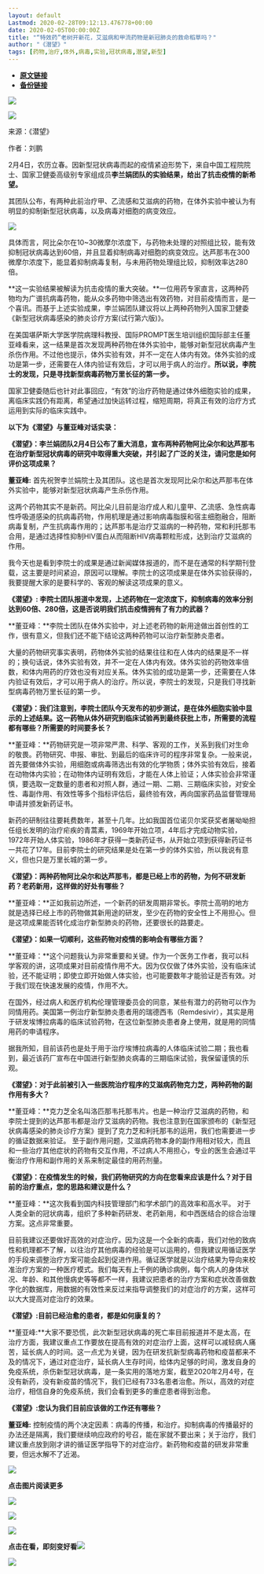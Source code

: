 ```yaml
---
layout: default
Lastmod: 2020-02-28T09:12:13.476778+00:00
date: 2020-02-05T00:00:00Z
title: "“特效药”老树开新花，艾滋病和甲流药物是新冠肺炎的救命稻草吗？"
author: "《潜望》"
tags: [药物,治疗,体外,病毒,实验,冠状病毒,潜望,新型]
---
```


* [**原文链接**](http://mp.weixin.qq.com/s?__biz=Mjc1NjM3MjY2MA==&mid=2691379993&idx=1&sn=6142fafcf51ee0623fa8ac088e2eab61&chksm=a9ea8cc29e9d05d460f42da3286e7d233cc4ba0f37f7b4a30facbadb274df4ceb160a234193e#rd)
* [**备份链接**](http://archive.ph/xuZK5)


![](/images/post/040b64efd9e81621784c397b769e3ce2.jpg)

![](/images/post/3cbc2ca1be12ae0356a095053f03d7b4.jpg)

来源：《潜望》 

作者：刘鹏

  

2月4日，农历立春。因新型冠状病毒而起的疫情紧迫形势下，来自中国工程院院士、国家卫健委高级别专家组成员**李兰娟团队的实验结果，给出了抗击疫情的新希望。**

其团队公布，有两种此前治疗甲、乙流感和艾滋病的药物，在体外实验中被认为有明显的抑制新型冠状病毒，以及病毒对细胞的病变效应。

![](/images/post/cd905ed3c358e7ada495ef6317cf8cfc.jpg)

具体而言，阿比朵尔在10~30微摩尔浓度下，与药物未处理的对照组比较，能有效抑制冠状病毒达到60倍，并且显着抑制病毒对细胞的病变效应。达芦那韦在300微摩尔浓度下，能显着抑制病毒复制，与未用药物处理组比较，抑制效率达280倍。

**这一实验结果被解读为抗击疫情的重大突破。**一位用药专家直言，这两种药物均为广谱抗病毒药物，能从众多药物中筛选出有效药物，对目前疫情而言，是一个喜讯。而基于上述实验成果，李兰娟团队建议将以上两种药物列入国家卫健委《新型冠状病毒感染的肺炎诊疗方案(试行第六版)》。

在美国堪萨斯大学医学院病理科教授、国际PROMPT医生培训组织国际部主任董亚峰看来，这一结果是首次发现两种药物在体外实验中，能够对新型冠状病毒产生杀伤作用。不过他也提示，体外实验有效，并不一定在人体内有效。体外实验的成功是第一步，还需要在人体内验证有效后，才可以用于病人的治疗。**所以说，李院士的发现，只是寻找新型病毒药物万里长征的第一步。**

国家卫健委随后也针对此事回应，“有效”的治疗药物是通过体外细胞实验的成果，离临床实践仍有距离，希望通过加快运转过程，缩短周期，将真正有效的治疗方式运用到实际的临床实践中。

**以下为《潜望》与董亚峰对话实录：**

**《潜望》：李兰娟团队2月4日公布了重大消息，宣布两种药物阿比朵尔和达芦那韦在治疗新型冠状病毒的研究中取得重大突破，并引起了广泛的关注，请问您是如何评价这项成果？**

**董亚峰:** 首先祝贺李兰娟院士及其团队。这也是首次发现阿比朵尔和达芦那韦在体外实验中，能够对新型冠状病毒产生杀伤作用。

这两个药物其实不是新药。阿比朵儿目前是治疗成人和儿童甲、乙流感、急性病毒性呼吸道感染的抗病毒药物，作用机理是通过影响病毒脂膜和宿主细胞融合，阻断病毒复制，产生抗病毒作用的；达芦那韦是治疗艾滋病的一种药物，常和利托那韦合用，是通过选择性抑制HIV蛋白从而阻断HIV病毒颗粒形成，达到治疗艾滋病的作用。

我今天也是看到李院士的成果是通过新闻媒体报道的，而不是在通常的科学期刊登载，这主要是时间紧迫，原因可以理解。李院士的这项成果是在体外实验获得的，我要提醒大家的是要科学的、客观的解读这项成果的意义。

**《潜望》: 李院士团队报道中发现，上述药物在一定浓度下，抑制病毒的效率分别达到60倍、280倍，这是否说明我们抗击疫情拥有了有力的武器？**

**董亚峰：**李院士团队在体外实验中，对上述老药物的新用途做出首创性的工作，很有意义，但我们还不能下结论这两种药物可以治疗新型肺炎患者。

大量的药物研究事实表明，药物体外实验的结果往往和在人体内的结果是不一样的；换句话说，体外实验有效，并不一定在人体内有效。体外实验的药物效率倍数，和体内用药的疗效也没有对应关系。体外实验的成功是第一步，还需要在人体内验证有效后，才可以用于病人的治疗。所以说，李院士的发现，只是我们寻找新型病毒药物万里长征的第一步。

**《潜望》：我们注意到，李院士团队今天发布的初步测试，是在体外细胞实验中显示的上述结果。这一药物从体外研究到临床试验再到最终获批上市，所需要的流程都有哪些？所需要的时间要多长？**

**董亚峰：**药物研究是一项非常严肃、科学、客观的工作，关系到我们对生命的敬畏。药物研究、申报、审批、到最后的临床许可的程序非常复杂。一般来说，首先要做体外实验，用细胞或病毒筛选出有效的化学物质；体外实验有效后，接着在动物体内实验；在动物体内证明有效后，才能在人体上验证；人体实验会非常谨慎，要选取一定数量的患者和对照人群，通过一期、二期、三期临床实验，对安全性、毒副作用、有效性等多个指标评估后，最终验有效，再向国家药品监督管理局申请并颁发新药证书。

新药的研制往往要耗费数年，甚至十几年。比如我国首位诺贝尔奖获奖者屠呦呦担任组长发明的治疗疟疾的青蒿素，1969年开始立项，4年后才完成动物实验，1972年开始人体实验，1986年才获得一类新药证书，从开始立项到获得新药证书一共花了17年。目前李院士的研究结果是处在第一步的体外实验，所以我说有意义，但也只是万里长城的第一步。

**《潜望》：两种药物阿比朵尔和达芦那韦，都是已经上市的药物，为何不研发新药？老药新用，这样做的好处有哪些？**

**董亚峰：**正如我前边所述，一个新药的研发周期非常长。李院士高明的地方就是选择已经上市的药物做其新用途的研发，至少在药物的安全性上不用担心。但是这项成果能否转化成治疗新型肺炎的药物，还要很长的路要走。

**《潜望》：如果一切顺利，这些药物对疫情的影响会有哪些方面？**

**董亚峰：**这个问题我认为非常重要和关键。作为一个医务工作者，我可以科学客观的讲，这项成果对目前疫情作用不大。因为仅仅做了体外实验，没有临床试验，还不能证明；即使立即开始做人体实验，也可能要数年才能验证是否有效。对于我们现在快速发展的疫情，作用不大。

在国外，经过病人和医疗机构伦理管理委员会的同意，某些有潜力的药物可以作为同情用药。美国第一例治疗新型肺炎患者用的瑞德西韦（Remdesivir），其实是用于研发埃博拉病毒的临床试验药物，在这位新型肺炎患者身上使用，就是用的同情用药的申请程序。

据我所知，目前该药也是处于用于治疗埃博拉病毒的人体临床试验二期；我也看到，最近该药厂宣布在中国进行新型肺炎病毒的三期临床试验，我保留谨慎的乐观。

**《潜望》：对于此前被引入一些医院治疗程序的艾滋病药物克力芝，两种药物的副作用有多大？**

**董亚峰：**克力芝全名叫洛匹那韦托那韦片。也是一种治疗艾滋病的药物，和李院士提到的达芦那韦都是治疗艾滋病的药物。我也注意到在国家颁布的《新型冠状病毒感染的肺炎诊疗方案》提到了克力芝和利托那韦的运用，我们也需要进一步的循证数据来验证。 至于副作用问题，艾滋病药物本身的副作用相对较大，而且和一些治疗其他症状的药物有交互作用，不过病人不用担心，专业的医生会通过平衡治疗作用和副作用的关系来制定最佳的用药剂量。

**《潜望》：在疫情发生的时候，我们药物研究的方向在您看来应该是什么？对于目前的治疗重点，您的思路和建议是什么？**

**董亚峰：**这次我看到国内科技管理部门和学术部门的高效率和高水平。 对于人类全新的冠状病毒，组织了多种新药研发、老药新用，和中西医结合的综合治理方案。这点非常重要。

目前我建议还要做好高效的对症治疗。因为这是一个全新的病毒，我们对他的致病性和机理都不了解，以往治疗其他病毒的经验是可以运用的，但我建议用循证医学的手段来调整治疗方案可能会起到促进作用。循证医学就是以治疗结果为导向来校准治疗方案的一种医疗模式。我们每天有上千例的确诊病例，每个病人的身体状况、年龄、和其他慢病史等等都不一样，我建议把患者的治疗方案和症状改善做数字化的数据库，用数据的有效性来反过来指导调整我们的对症治疗的方案，这样可以大大提高对症治疗的效果。

**《潜望》:目前已经治愈的患者，都是如何康复的？**

**董亚峰:**大家不要恐慌，此次新型冠状病毒的死亡率目前报道并不是太高，在治疗方面，我建议重点工作要放在提高有效的对症治疗上面，这样可以减轻病人痛苦，延长病人的时间。这一点尤为关键，因为在研发抗新型病毒药物和疫苗都来不及的情况下，通过对症治疗，延长病人生存时间，给体内足够的时间，激发自身的免疫系统，杀伤新型冠状病毒，是一条实用的落地方案，截至2020年2月4号，在没有新药，没有新疫苗的情况下，我们已经有733名患者治愈。所以，高效的对症治疗，相信自身的免疫系统，我们会看到更多的重症患者得到治愈。

**《潜望》:您认为我们目前应该做的工作还有哪些？**

**董亚峰:** 控制疫情的两个决定因素：病毒的传播，和治疗。抑制病毒的传播最好的办法还是隔离，我们要继续响应政府的号召，能在家就不要出来；关于治疗，我们建议重点放到刚才讲的循证医学指导下的对症治疗。新药物和疫苗的研发非常重要，但远水解不了近渴。

![](/images/post/9fcaf07ba3c3e50c8eeb4fb90b5f3724.jpg)  

  

**点击图片阅读更多**

[![](/images/post/b5837af3f726c82aa132243a9142d4e8.jpg)](http://mp.weixin.qq.com/s?__biz=Mjc1NjM3MjY2MA==&mid=2691379889&idx=1&sn=22e635ab845c617dd102ad8651aac8a5&chksm=a9ea8d6a9e9d047c6ea68a873778276b5dbaaebc037cc36eb1b1d36ce4f63321076d3e3256f9&scene=21#wechat_redirect)  

[![](/images/post/54e998c93e6b3958c704ff99c4a9da9d.jpg)](http://mp.weixin.qq.com/s?__biz=Mjc1NjM3MjY2MA==&mid=2691379883&idx=1&sn=cb2b4d76f286c8fc97fd899e0ee43402&chksm=a9ea8d709e9d0466546897e81fa3bbed55a1c9e763dee2935f1687338777dff95807e2251611&scene=21#wechat_redirect)

![](/images/post/2be89aee0125e471df502f82d5d3a215.jpg)

**点击在看，即刻变好看![](/images/post/262a42226d63d5a48cf1d30eafdf39ed.jpg)**

![](/images/post/080732749d07282462dd7c02e3e43c34.jpg)

